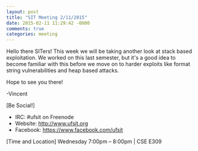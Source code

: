 ```yaml
---
layout: post
title: "SIT Meeting 2/11/2015"
date: 2015-02-11 11:29:42 -0800
comments: true
categories: meeting
---
```


Hello there SITers! This week we will be taking another look at stack based exploitation. We worked on this last semester, but it's a good idea to become familiar with this before we move on to harder exploits like format string vulnerabilities and heap based attacks.

Hope to see you there!

-Vincent

[Be Social!]

   - IRC: #ufsit on Freenode
   - Website: http://www.ufsit.org
   - Facebook: https://www.facebook.com/ufsit

[Time and Location]
Wednesday 7:00pm – 8:00pm | CSE E309